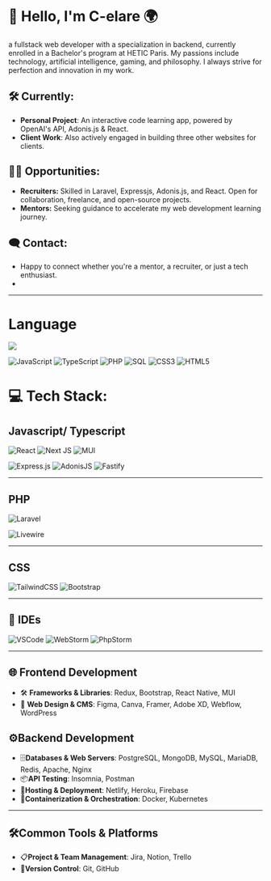 # 💫 Hello, I'm C-elare 🌍
a fullstack web developer with a specialization in backend, currently enrolled in a Bachelor's program at HETIC Paris. My passions include technology, artificial intelligence, gaming, and philosophy. I always strive for perfection and innovation in my work.

## 🛠 Currently:
- **Personal Project**: An interactive code learning app, powered by OpenAI's API, Adonis.js & React.
- **Client Work**: Also actively engaged in building three other websites for clients.
## 👩‍💻 Opportunities:
- **Recruiters:** Skilled in Laravel, Expressjs, Adonis.js, and React. Open for collaboration, freelance, and open-source projects.
- **Mentors:** Seeking guidance to accelerate my web development learning journey.
## 🗨 Contact:
- Happy to connect whether you're a mentor, a recruiter, or just a tech enthusiast.
- 
---
# Language
![](https://github-readme-stats.vercel.app/api/top-langs/?username=C-elare&theme=tokyonight&hide_border=false&include_all_commits=true&count_private=true&layout=compact)

![JavaScript](https://img.shields.io/badge/javascript-%23323330.svg?style=for-the-badge&logo=javascript&logoColor=%23F7DF1E)
![TypeScript](https://img.shields.io/badge/typescript-%23007ACC.svg?style=for-the-badge&logo=typescript&logoColor=white)
![PHP](https://img.shields.io/badge/php-%23777BB4.svg?style=for-the-badge&logo=php&logoColor=white) 
![SQL](https://img.shields.io/badge/SQL-025E8C?style=for-the-badge&logo=sql&logoColor=white)
![CSS3](https://img.shields.io/badge/css3-%231572B6.svg?style=for-the-badge&logo=css3&logoColor=white)
![HTML5](https://img.shields.io/badge/html5-%23E34F26.svg?style=for-the-badge&logo=html5&logoColor=white)

# 💻 Tech Stack:
## Javascript/ Typescript
![React](https://img.shields.io/badge/react-%2320232a.svg?style=for-the-badge&logo=react&logoColor=%2361DAFB) ![Next JS](https://img.shields.io/badge/Next-black?style=for-the-badge&logo=next.js&logoColor=white) ![MUI](https://img.shields.io/badge/MUI-%230081CB.svg?style=for-the-badge&logo=mui&logoColor=white)

![Express.js](https://img.shields.io/badge/express.js-%23404d59.svg?style=for-the-badge&logo=express&logoColor=%2361DAFB)
![AdonisJS](https://img.shields.io/badge/adonisjs-%23220052.svg?style=for-the-badge&logo=adonisjs&logoColor=white)
![Fastify](https://img.shields.io/badge/fastify-%23000000.svg?style=for-the-badge&logo=fastify&logoColor=white)

---
## PHP
![Laravel](https://img.shields.io/badge/laravel-%23FF2D20.svg?style=for-the-badge&logo=laravel&logoColor=white)

![Livewire](https://img.shields.io/badge/Livewire-%234E5A6A.svg?style=for-the-badge&logo=livewire&logoColor=white)

---
## CSS
![TailwindCSS](https://img.shields.io/badge/tailwindcss-%2338B2AC.svg?style=for-the-badge&logo=tailwind-css&logoColor=white)
![Bootstrap](https://img.shields.io/badge/bootstrap-%238511FA.svg?style=for-the-badge&logo=bootstrap&logoColor=white)

---
## 📝 IDEs
 ![VSCode](https://img.shields.io/badge/VSCode-%23007ACC.svg?style=for-the-badge&logo=visual-studio-code&logoColor=white)
 ![WebStorm](https://img.shields.io/badge/WebStorm-%23000000.svg?style=for-the-badge&logo=webstorm&logoColor=white)
 ![PhpStorm](https://img.shields.io/badge/PhpStorm-%23000000.svg?style=for-the-badge&logo=phpstorm&logoColor=white)
 
---
## 🌐 Frontend Development
- 🛠 **Frameworks & Libraries**: Redux, Bootstrap, React Native, MUI
- 🎨 **Web Design & CMS**: Figma, Canva, Framer, Adobe XD, Webflow, WordPress

##  ⚙️Backend Development
- 🗄**Databases & Web Servers**: PostgreSQL, MongoDB, MySQL, MariaDB, Redis, Apache, Nginx
- 📦**API Testing**: Insomnia, Postman
- 🚀**Hosting & Deployment**: Netlify, Heroku, Firebase
- 🐳**Containerization & Orchestration**: Docker, Kubernetes
---
## 🛠Common Tools & Platforms
- 📋**Project & Team Management**: Jira, Notion, Trello
- 🔄**Version Control**: Git, GitHub

